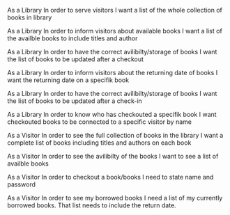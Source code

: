 As a Library
In order to serve visitors
I want a list of the whole collection of books in library

As a Library
In order to inform visitors about available books
I want a list of the availble books to include titles and author

As a Library
In order to have the correct avilibilty/storage of books
I want the list of books to be updated after a checkout

As a Library
In order to inform visitors about the returning date of books
I want the returning date on a specifik book

As a Library
In order to have the correct avilibilty/storage of books
I want the list of books to be updated after a check-in

As a Library
In order to know who has checkouted a specifik book
I want checkouted books to be connected to a specific visitor by name





As a Visitor
In order to see the full collection of books in the library
I want a complete list of books including titles and authors on each book

As a Visitor
In order to see the avilibilty of the books
I want to see a list of availble books

As a Visitor
In order to checkout a book/books
I need to state name and password

As a Visitor
In order to see my borrowed books
I need a list of my currently borrowed books. That list needs to include the return date.





